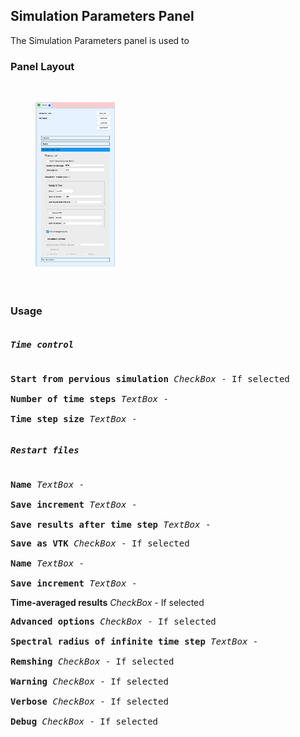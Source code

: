<!--- --------------------------------------------------- --->
<!--- ------------- Simulation Parameters Panel --------- --->
<!--- --------------------------------------------------- --->

<h2 id="simulation_parameters_panel"> Simulation Parameters Panel </h2> 
The Simulation Parameters panel is used to 

<h3> Panel Layout </h3> 

<br>
<figure>
  <img src="/documentation/svfsiplus/sv-fsi-tool/images/simulation-parameters-panel.png" style="float: left; width: 30%; margin-right: 1%; margin-bottom: 0.5em;">
  <p style="clear: both;">
</figure>
<br>


<h3> Usage </h3> 


<pre>
<h5>Time control</h5> 
<strong>Start from pervious simulation</strong> <i>CheckBox</i> - If selected

<strong>Number of time steps</strong> <i>TextBox</i> - 

<strong>Time step size</strong> <i>TextBox</i> - 
</pre>

<pre>
<h5>Restart files</h5> 
<strong>Name</strong><i> TextBox</i> - 

<strong>Save increment</strong> <i>TextBox</i> -

<strong>Save results after time step</strong> <i>TextBox</i> -
</pre>

<pre>
<strong>Save as VTK</strong> <i>CheckBox</i> - If selected

<strong>Name</strong> <i>TextBox</i> - 

<strong>Save increment</strong> <i>TextBox</i> - 
</pre>

<strong>Time-averaged results</strong> <i>CheckBox</i> - If selected
<br>

<pre>
<strong>Advanced options</strong> <i>CheckBox</i> - If selected

<strong>Spectral radius of infinite time step</strong> <i>TextBox</i> - 

<strong>Remshing</strong> <i>CheckBox</i> - If selected

<strong>Warning</strong> <i>CheckBox</i> - If selected

<strong>Verbose</strong> <i>CheckBox</i> - If selected

<strong>Debug</strong> <i>CheckBox</i> - If selected
</pre>

